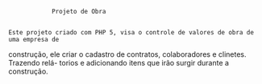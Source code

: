 				Projeto de Obra


    Este projeto criado com PHP 5, visa o controle de valores de obra de uma empresa de 
construção, ele criar o cadastro de contratos, colaboradores e clinetes. Trazendo relá-
torios e adicionando itens que irão surgir durante a construção.



